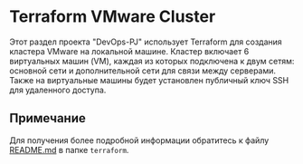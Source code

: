 
# Terraform VMware Cluster

Этот раздел проекта "DevOps-PJ" использует Terraform для создания кластера VMware на локальной машине. Кластер включает 6 виртуальных машин (VM), каждая из которых подключена к двум сетям: основной сети и дополнительной сети для связи между серверами. Также на виртуальные машины будет установлен публичный ключ SSH для удаленного доступа.

## Примечание
Для получения более подробной информации обратитесь к файлу [README.md](https://github.com/ZephronixQ/DevOps-PJ/blob/main/terraform/README.md) в папке `terraform`.
